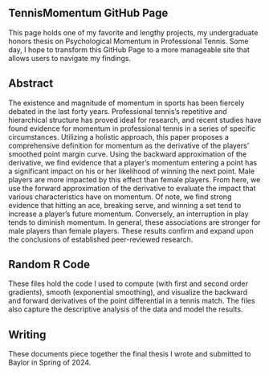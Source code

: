 ## TennisMomentum GitHub Page
 
This page holds one of my favorite and lengthy projects, my undergraduate honors thesis on Psychological Momentum in Professional Tennis. Some day, I hope to transform this GitHub Page to
a more manageable site that allows users to navigate my findings.

## Abstract
The existence and magnitude of momentum in sports has been fiercely debated in the last forty years.
Professional tennis’s repetitive and hierarchical structure has proved ideal for research, and recent studies have found evidence for momentum in professional tennis in a series of specific circumstances.
Utilizing a holistic approach, this paper proposes a comprehensive definition for momentum as the derivative of the players’ smoothed point margin curve.
Using the backward approximation of the derivative, we find evidence that a player’s momentum entering a point has a significant impact on his or her likelihood of winning the next point.
Male players are more impacted by this effect than female players. From here, we use the forward approximation of the derivative to evaluate the impact that various characteristics have on momentum.
Of note, we find strong evidence that hitting an ace, breaking serve, and winning a set tend to increase a player’s future momentum.
Conversely, an interruption in play tends to diminish momentum. In general, these associations are stronger for male players than female players.
These results confirm and expand upon the conclusions of established peer-reviewed research.

## Random R Code
These files hold the code I used to compute (with first and second order gradients), smooth (exponential smoothing), and visualize the backward and forward derivatives of the point differential in a tennis match.
The files also capture the descriptive analysis of the data and model the results.

## Writing
These documents piece together the final thesis I wrote and submitted to Baylor in Spring of 2024.
